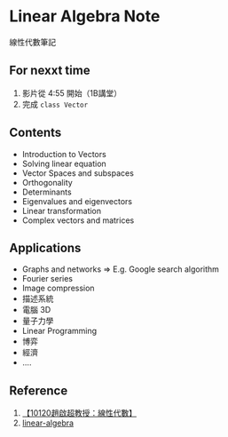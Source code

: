 # Linear Algebra Note

線性代數筆記

## For nexxt time

1. 影片從 4:55 開始（1B講堂）
2. 完成 `class Vector`

## Contents

+ Introduction to Vectors
+ Solving linear equation
+ Vector Spaces and subspaces
+ Orthogonality
+ Determinants
+ Eigenvalues and eigenvectors
+ Linear transformation
+ Complex vectors and matrices

## Applications

+ Graphs and networks => E.g. Google search algorithm
+ Fourier series
+ Image compression
+ 描述系統
+ 電腦 3D
+ 量子力學
+ Linear Programming
+ 博弈
+ 經濟
+ ....

## Reference

1. [【10120趙啟超教授：線性代數】](https://www.youtube.com/playlist?list=PLS0SUwlYe8cwxscGGxCUqQ78_AMJHQJ5u)
2. [linear-algebra](https://github.com/guokaide/linear-algebra)

